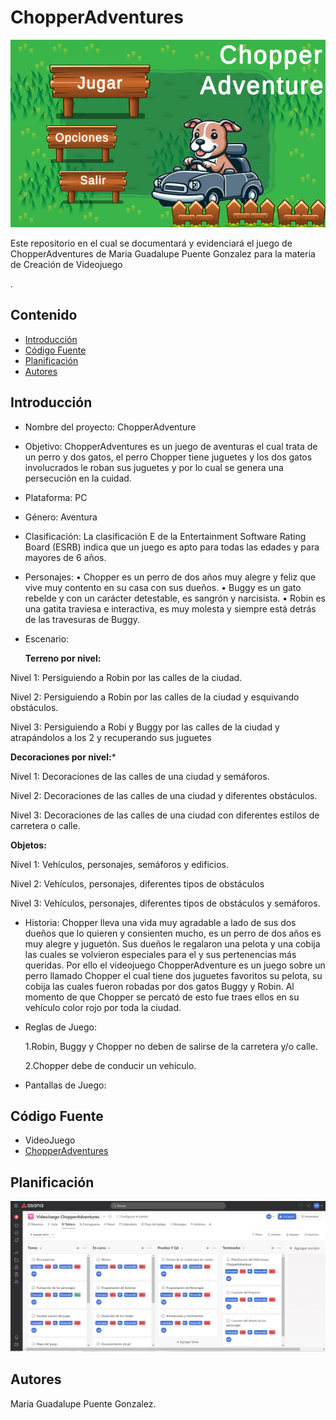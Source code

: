 # ChopperAdventures
<p align="center">
    <img src="https://github.com/Puenteg/ChopperAdventures/blob/main/ChopperAdventure.jpeg" alt="Logo" width=1200 height=300>

 Este repositorio en el cual se documentará y evidenciará el juego de ChopperAdventures de Maria Guadalupe Puente Gonzalez para la materia de Creación de Videojuego
    <br> 
    </p>
    .
## Contenido

- [Introducción](#introducción)
- [Código Fuente](#código-fuente)
- [Planificación](#planificación)
- [Autores](#autores)
  
## Introducción
- Nombre del proyecto: ChopperAdventure
  
- Objetivo: ChopperAdventures es un juego de aventuras el cual trata de un perro y dos gatos, el perro Chopper tiene juguetes y los dos gatos involucrados le roban sus juguetes y por lo cual se genera una persecución en la cuidad.
  
- Plataforma: PC
  
- Género: Aventura
  
- Clasificación: La clasificación E de la Entertainment Software Rating Board (ESRB) indica que 
un juego es apto para todas las edades y para mayores de 6 años.

- Personajes:
 • Chopper es un perro de dos años muy alegre y feliz que vive muy 
contento en su casa con sus dueños.
• Buggy es un gato rebelde y con un carácter detestable, es 
sangrón y narcisista. 
• Robin es una gatita traviesa e interactiva, es muy molesta 
y siempre está detrás de las travesuras de Buggy.

- Escenario:
  
   **Terreno por nivel:**
  
Nivel 1: Persiguiendo a Robin por las calles de la ciudad.

Nivel 2: Persiguiendo a Robin por las calles de la ciudad y esquivando 
obstáculos.

Nivel 3: Persiguiendo a Robi y Buggy por las calles de la ciudad y atrapándolos 
a los 2 y recuperando sus juguetes

**Decoraciones por nivel:*** 
   
Nivel 1: Decoraciones de las calles de una ciudad y semáforos.

Nivel 2: Decoraciones de las calles de una ciudad y diferentes obstáculos.

Nivel 3: Decoraciones de las calles de una ciudad con diferentes estilos de 
carretera o calle.

**Objetos:**

Nivel 1: Vehículos, personajes, semáforos y edificios.

Nivel 2: Vehículos, personajes, diferentes tipos de obstáculos 

Nivel 3: Vehículos, personajes, diferentes tipos de obstáculos y semáforos.

- Historia:
Chopper lleva una vida muy agradable a lado de sus dos dueños que lo quieren y 
consienten mucho, es un perro de dos años es muy alegre y juguetón. Sus dueños 
le regalaron una pelota y una cobija las cuales se volvieron especiales para 
el y sus pertenencias más queridas.
Por ello el videojuego ChopperAdventure es un juego sobre un perro llamado 
Chopper el cual tiene dos juguetes favoritos su pelota, su cobija las cuales 
fueron robadas por dos gatos Buggy y Robin. Al momento de que Chopper se percató 
de esto fue traes ellos en su vehículo color rojo por toda la ciudad.

- Reglas de Juego:
  
  1.Robin, Buggy y Chopper no deben de salirse de la carretera y/o calle.
  
  2.Chopper debe de conducir un vehículo.

- Pantallas de Juego: 

## Código Fuente
* VideoJuego
* [ChopperAdventures]()

## Planificación

![Tablero de planificacion del Videojuego ChopperAdventures](https://github.com/Puenteg/ChopperAdventures/blob/main/Tablero%20de%20Asana.png)

## Autores
Maria Guadalupe Puente Gonzalez.


